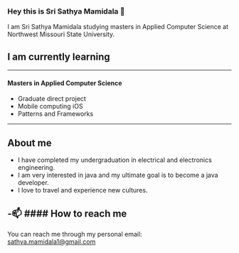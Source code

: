 ### Hey this is Sri Sathya Mamidala 👋
I am Sri Sathya Mamidala studying masters in Applied Computer Science at Northwest Missouri State University.



## I am currently learning
---
#### Masters in Applied Computer Science
* Graduate direct project
* Mobile computing iOS
* Patterns and Frameworks

---
## About me
* I have completed my undergraduation in electrical and electronics engineering.
* I am very interested in java and my ultimate goal is to become a java developer.
* I love to travel and experience new cultures.







-📫 #### How to reach me
---
You can reach me through my personal email: sathya.mamidala1@gmail.com

